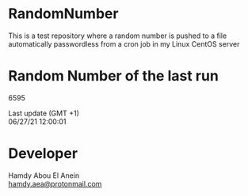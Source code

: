 # RandomNumber    
This is a test repository where a random number is pushed to a file automatically passwordless from a cron job in my Linux CentOS server    
# Random Number of the last run   
6595
      
Last update (GMT +1)    
06/27/21 12:00:01
# Developer    
Hamdy Abou El Anein   
hamdy.aea@protonmail.com
